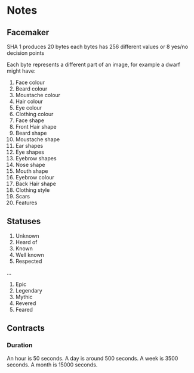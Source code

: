 # Notes

## Facemaker

SHA 1 produces 20 bytes each bytes has 256 different values or 8 yes/no decision points

Each byte represents a different part of an image, for example a dwarf might have:

1. Face colour
1. Beard colour
1. Moustache colour
1. Hair colour
1. Eye colour
1. Clothing colour
1. Face shape
1. Front Hair shape
1. Beard shape
1. Moustache shape
1. Ear shapes
1. Eye shapes
1. Eyebrow shapes
1. Nose shape
1. Mouth shape
1. Eyebrow colour
1. Back Hair shape
1. Clothing style
1. Scars
1. Features

## Statuses

1. Unknown
1. Heard of
1. Known
1. Well known
1. Respected

...

1. Epic
1. Legendary
1. Mythic
1. Revered
1. Feared

## Contracts

### Duration

An hour is 50 seconds.
A day is around 500 seconds.
A week is 3500 seconds.
A month is 15000 seconds.